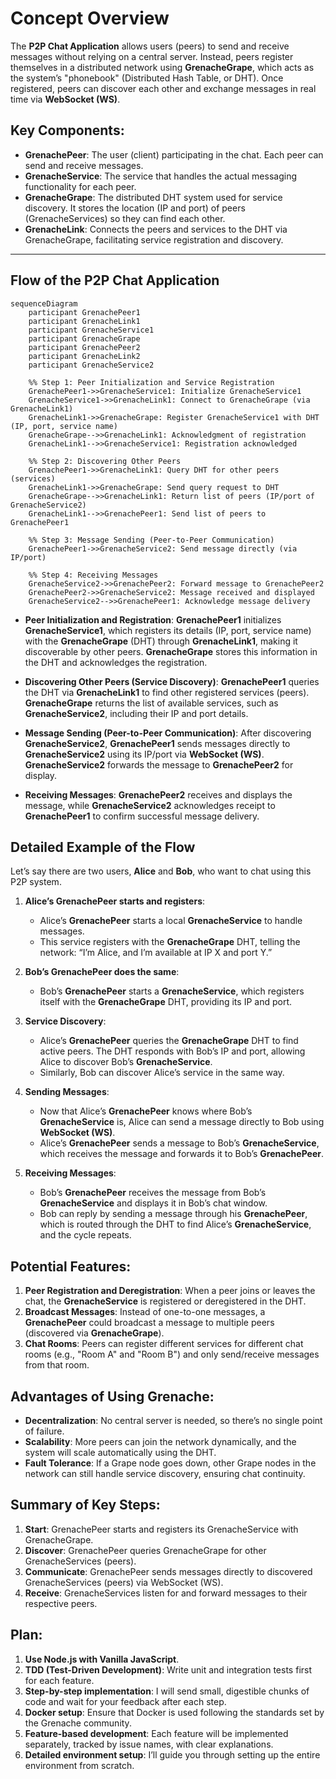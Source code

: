 # Concept Overview

The **P2P Chat Application** allows users (peers) to send and receive messages without relying on a central server. Instead, peers register themselves in a distributed network using **GrenacheGrape**, which acts as the system’s "phonebook" (Distributed Hash Table, or DHT). Once registered, peers can discover each other and exchange messages in real time via **WebSocket (WS)**.

## Key Components:

- **GrenachePeer**: The user (client) participating in the chat. Each peer can send and receive messages.
- **GrenacheService**: The service that handles the actual messaging functionality for each peer.
- **GrenacheGrape**: The distributed DHT system used for service discovery. It stores the location (IP and port) of peers (GrenacheServices) so they can find each other.
- **GrenacheLink**: Connects the peers and services to the DHT via GrenacheGrape, facilitating service registration and discovery.

---

## Flow of the P2P Chat Application

```mermaid
sequenceDiagram
    participant GrenachePeer1
    participant GrenacheLink1
    participant GrenacheService1
    participant GrenacheGrape
    participant GrenachePeer2
    participant GrenacheLink2
    participant GrenacheService2

    %% Step 1: Peer Initialization and Service Registration
    GrenachePeer1->>GrenacheService1: Initialize GrenacheService1
    GrenacheService1->>GrenacheLink1: Connect to GrenacheGrape (via GrenacheLink1)
    GrenacheLink1->>GrenacheGrape: Register GrenacheService1 with DHT (IP, port, service name)
    GrenacheGrape-->>GrenacheLink1: Acknowledgment of registration
    GrenacheLink1-->>GrenacheService1: Registration acknowledged

    %% Step 2: Discovering Other Peers
    GrenachePeer1->>GrenacheLink1: Query DHT for other peers (services)
    GrenacheLink1->>GrenacheGrape: Send query request to DHT
    GrenacheGrape-->>GrenacheLink1: Return list of peers (IP/port of GrenacheService2)
    GrenacheLink1-->>GrenachePeer1: Send list of peers to GrenachePeer1

    %% Step 3: Message Sending (Peer-to-Peer Communication)
    GrenachePeer1->>GrenacheService2: Send message directly (via IP/port)

    %% Step 4: Receiving Messages
    GrenacheService2->>GrenachePeer2: Forward message to GrenachePeer2
    GrenachePeer2->>GrenacheService2: Message received and displayed
    GrenacheService2-->>GrenachePeer1: Acknowledge message delivery

```

- **Peer Initialization and Registration**: **GrenachePeer1** initializes **GrenacheService1**, which registers its details (IP, port, service name) with the **GrenacheGrape** (DHT) through **GrenacheLink1**, making it discoverable by other peers. **GrenacheGrape** stores this information in the DHT and acknowledges the registration.

- **Discovering Other Peers (Service Discovery)**: **GrenachePeer1** queries the DHT via **GrenacheLink1** to find other registered services (peers). **GrenacheGrape** returns the list of available services, such as **GrenacheService2**, including their IP and port details.

- **Message Sending (Peer-to-Peer Communication)**: After discovering **GrenacheService2**, **GrenachePeer1** sends messages directly to **GrenacheService2** using its IP/port via **WebSocket (WS)**. **GrenacheService2** forwards the message to **GrenachePeer2** for display.

- **Receiving Messages**: **GrenachePeer2** receives and displays the message, while **GrenacheService2** acknowledges receipt to **GrenachePeer1** to confirm successful message delivery.

## Detailed Example of the Flow

Let’s say there are two users, **Alice** and **Bob**, who want to chat using this P2P system.

1.  **Alice’s GrenachePeer starts and registers**:

    - Alice’s **GrenachePeer** starts a local **GrenacheService** to handle messages.
    - This service registers with the **GrenacheGrape** DHT, telling the network: “I’m Alice, and I’m available at IP X and port Y.”

2.  **Bob’s GrenachePeer does the same**:

    - Bob’s **GrenachePeer** starts a **GrenacheService**, which registers itself with the **GrenacheGrape** DHT, providing its IP and port.

3.  **Service Discovery**:

    - Alice’s **GrenachePeer** queries the **GrenacheGrape** DHT to find active peers. The DHT responds with Bob’s IP and port, allowing Alice to discover Bob’s **GrenacheService**.
    - Similarly, Bob can discover Alice’s service in the same way.

4.  **Sending Messages**:

    - Now that Alice’s **GrenachePeer** knows where Bob’s **GrenacheService** is, Alice can send a message directly to Bob using **WebSocket (WS)**.
    - Alice’s **GrenachePeer** sends a message to Bob’s **GrenacheService**, which receives the message and forwards it to Bob’s **GrenachePeer**.

5.  **Receiving Messages**:

    - Bob’s **GrenachePeer** receives the message from Bob’s **GrenacheService** and displays it in Bob’s chat window.
    - Bob can reply by sending a message through his **GrenachePeer**, which is routed through the DHT to find Alice’s **GrenacheService**, and the cycle repeats.

## Potential Features:

1.  **Peer Registration and Deregistration**: When a peer joins or leaves the chat, the **GrenacheService** is registered or deregistered in the DHT.
2.  **Broadcast Messages**: Instead of one-to-one messages, a **GrenachePeer** could broadcast a message to multiple peers (discovered via **GrenacheGrape**).
3.  **Chat Rooms**: Peers can register different services for different chat rooms (e.g., "Room A" and "Room B") and only send/receive messages from that room.

## Advantages of Using Grenache:

- **Decentralization**: No central server is needed, so there’s no single point of failure.
- **Scalability**: More peers can join the network dynamically, and the system will scale automatically using the DHT.
- **Fault Tolerance**: If a Grape node goes down, other Grape nodes in the network can still handle service discovery, ensuring chat continuity.

## Summary of Key Steps:

1.  **Start**: GrenachePeer starts and registers its GrenacheService with GrenacheGrape.
2.  **Discover**: GrenachePeer queries GrenacheGrape for other GrenacheServices (peers).
3.  **Communicate**: GrenachePeer sends messages directly to discovered GrenacheServices (peers) via WebSocket (WS).
4.  **Receive**: GrenacheServices listen for and forward messages to their respective peers.

## Plan:

1.  **Use Node.js with Vanilla JavaScript**.
2.  **TDD (Test-Driven Development)**: Write unit and integration tests first for each feature.
3.  **Step-by-step implementation**: I will send small, digestible chunks of code and wait for your feedback after each step.
4.  **Docker setup**: Ensure that Docker is used following the standards set by the Grenache community.
5.  **Feature-based development**: Each feature will be implemented separately, tracked by issue names, with clear explanations.
6.  **Detailed environment setup**: I’ll guide you through setting up the entire environment from scratch.
